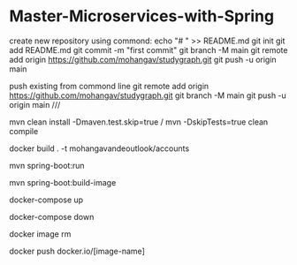 # Master-Microservices-with-Spring

create new repository using commond:
    echo "# <repositoryName>" >> README.md
    git init
    git add README.md
    git commit -m "first commit"
    git branch -M main
    git remote add origin https://github.com/mohangav/studygraph.git
    git push -u origin main
    
push existing from commond line
    git remote add origin https://github.com/mohangav/studygraph.git
    git branch -M main
    git push -u origin main
///

mvn clean install -Dmaven.test.skip=true / mvn -DskipTests=true clean compile

docker build . -t mohangavandeoutlook/accounts

mvn spring-boot:run

mvn spring-boot:build-image

docker-compose up

docker-compose down

docker image rm <imagename>

docker push docker.io/[image-name]

